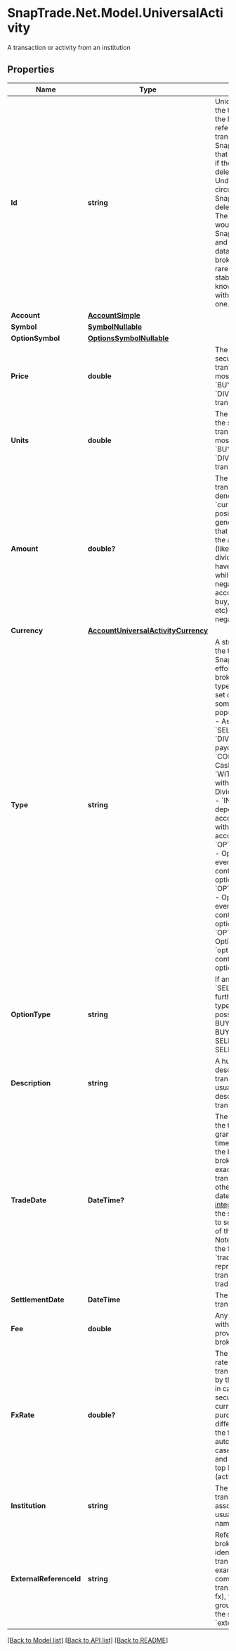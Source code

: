 # SnapTrade.Net.Model.UniversalActivity
A transaction or activity from an institution

## Properties

Name | Type | Description | Notes
------------ | ------------- | ------------- | -------------
**Id** | **string** | Unique identifier for the transaction. This is the ID used to reference the transaction in SnapTrade.  Please note that this ID _can_ change if the transaction is deleted and re-added. Under normal circumstances, SnapTrade does not delete transactions. The only time this would happen is if SnapTrade re-fetches and reprocesses the data from the brokerage, which is rare. If you require a stable ID, please let us know and we can work with you to provide one.  | [optional] 
**Account** | [**AccountSimple**](AccountSimple.md) |  | [optional] 
**Symbol** | [**SymbolNullable**](SymbolNullable.md) |  | [optional] 
**OptionSymbol** | [**OptionsSymbolNullable**](OptionsSymbolNullable.md) |  | [optional] 
**Price** | **double** | The price of the security for the transaction. This is mostly applicable to &#x60;BUY&#x60;, &#x60;SELL&#x60;, and &#x60;DIVIDEND&#x60; transactions. | [optional] 
**Units** | **double** | The number of units of the security for the transaction. This is mostly applicable to &#x60;BUY&#x60;, &#x60;SELL&#x60;, and &#x60;DIVIDEND&#x60; transactions. | [optional] 
**Amount** | **double?** | The amount of the transaction denominated in &#x60;currency&#x60;. This can be positive or negative. In general, transactions that positively affect the account balance (like sell, deposits, dividends, etc) will have a positive amount, while transactions that negatively affect the account balance (like buy, withdrawals, fees, etc) will have a negative amount. | [optional] 
**Currency** | [**AccountUniversalActivityCurrency**](AccountUniversalActivityCurrency.md) |  | [optional] 
**Type** | **string** | A string representing the type of transaction. SnapTrade does a best effort to categorize the brokerage transaction types into a common set of values. Here are some of the most popular values:   - &#x60;BUY&#x60; - Asset bought.   - &#x60;SELL&#x60; - Asset sold.   - &#x60;DIVIDEND&#x60; - Dividend payout.   - &#x60;CONTRIBUTION&#x60; - Cash contribution.   - &#x60;WITHDRAWAL&#x60; - Cash withdrawal.   - &#x60;REI&#x60; - Dividend reinvestment.   - &#x60;INTEREST&#x60; - Interest deposited into the account.   - &#x60;FEE&#x60; - Fee withdrawn from the account.   - &#x60;OPTIONEXPIRATION&#x60; - Option expiration event. &#x60;option_symbol&#x60; contains the related option contract info.   - &#x60;OPTIONASSIGNMENT&#x60; - Option assignment event. &#x60;option_symbol&#x60; contains the related option contract info.   - &#x60;OPTIONEXERCISE&#x60; - Option exercise event. &#x60;option_symbol&#x60; contains the related option contract info.  | [optional] 
**OptionType** | **string** | If an option &#x60;BUY&#x60; or &#x60;SELL&#x60; transaction, this further specifies the type of action. The possible values are: - BUY_TO_OPEN - BUY_TO_CLOSE - SELL_TO_OPEN - SELL_TO_CLOSE  | [optional] 
**Description** | **string** | A human-readable description of the transaction. This is usually the brokerage&#39;s description of the transaction. | [optional] 
**TradeDate** | **DateTime?** | The recorded time for the transaction. The granularity of this timestamp depends on the brokerage. Some brokerages provide the exact time of the transaction, while others provide only the date. Please check the [integrations page](https://snaptrade.notion.site/66793431ad0b416489eaabaf248d0afb?v&#x3D;6fab8012ade6441fa0c6d9af9c55ce3a) for the specific brokerage to see the granularity of the timestamps. Note that even though the field is named &#x60;trade_date&#x60;, it can represent any type of transaction, not just trades. | [optional] 
**SettlementDate** | **DateTime** | The date on which the transaction is settled. | [optional] 
**Fee** | **double** | Any fee associated with the transaction if provided by the brokerage. | [optional] 
**FxRate** | **double?** | The forex conversion rate involved in the transaction if provided by the brokerage. Used in cases where securities of one currency are purchased in a different currency, and the forex conversion is automatic. In those cases, price, amount and fee will be in the top level currency (activity -&gt; currency) | [optional] 
**Institution** | **string** | The institution that the transaction is associated with. This is usually the brokerage name. | [optional] 
**ExternalReferenceId** | **string** | Reference ID from brokerage used to identify related transactions. For example if an order comprises of several transactions (buy, fee, fx), they can be grouped if they share the same &#x60;external_reference_id&#x60; | [optional] 

[[Back to Model list]](../README.md#documentation-for-models) [[Back to API list]](../README.md#documentation-for-api-endpoints) [[Back to README]](../README.md)

